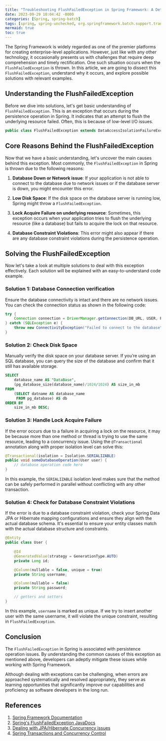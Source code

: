 ```yaml
---
title: "Troubleshooting FlushFailedException in Spring Framework: A Detailed Analysis"
date: 2023-09-29 10:04:42 -0000
categories: [Spring, spring-batch]
tags: [spring, spring-unchecked, org.springframework.batch.support.transaction]
mermaid: true
toc: true
---
```



The Spring Framework is widely regarded as one of the premier platforms for creating enterprise-level applications. However, just like with any other technology, it occasionally presents us with challenges that require deep comprehension and timely rectification. One such situation occurs when the `FlushFailedException` is thrown. In this article, we are going to dissect this `FlushFailedException`, understand why it occurs, and explore possible solutions with relevant examples.

## Understanding the FlushFailedException

Before we dive into solutions, let's get basic understanding of `FlushFailedException`. This is an exception that occurs during the persistence operation in Spring. It indicates that an attempt to flush the underlying resource failed. Often, this is because of low-level I/O issues. 

```java
public class FlushFailedException extends DataAccessIsolationFailureException
```

## Core Reasons Behind the FlushFailedException

Now that we have a basic understanding, let's uncover the main causes behind this exception. Most commonly, the `FlushFailedException` in Spring is thrown due to the following reasons:

1. **Database Down or Network issue**: If your application is not able to connect to the database due to network issues or if the database server is down, you might encounter this error.

2. **Low Disk Space**: If the disk space on the database server is running low, Spring might throw a `FlushFailedException`.

3. **Lock Acquire Failure on underlying resource**: Sometimes, this exception occurs when your application tries to flush the underlying resource (like a database) but fails to acquire the lock on that resource.

4. **Database Constraint Violations**: This error might also appear if there are any database constraint violations during the persistence operation.

## Solving the FlushFailedException

Now let's take a look at multiple solutions to deal with this exception effectively. Each solution will be explained with an easy-to-understand code example.

### Solution 1: Database Connection verification

Ensure the database connectivity is intact and there are no network issues. You can check the connection status as shown in the following code:

```java
try {
    Connection connection = DriverManager.getConnection(DB_URL, USER, PASS);
} catch (SQLException e) {
    throw new ConnectivityException("Failed to connect to the database", e);
}
```

### Solution 2: Check Disk Space

Manually verify the disk space on your database server. If you’re using an SQL database, you can query the size of the database and confirm that it still has available storage.

```SQL
SELECT 
    database_name AS "DataBase", 
    (pg_database_size(database_name)/1024/1024) AS size_in_mb 
FROM 
    (SELECT datname AS database_name 
     FROM pg_database) AS db 
ORDER BY 
    size_in_mb DESC;
```

### Solution 3: Handle Lock Acquire Failure

If the error occurs due to a failure in acquiring a lock on the resource, it may be because more than one method or thread is trying to use the same resource, leading to a concurrency issue. Using the `@Transactional` annotation along with proper isolation level can solve this:

```java
@Transactional(isolation = Isolation.SERIALIZABLE)
public void someDatabaseOperation(User user) {
    // database operation code here
}
```
In this example, the `SERIALIZABLE` isolation level makes sure that the method can be safely performed in parallel without conflicting with any other transaction.

### Solution 4: Check for Database Constraint Violations

If the error is due to a database constraint violation, check your Spring Data JPA or Hibernate mapping configurations and ensure they align with the actual database schema. It's essential to ensure your entity classes match with the actual database structure and constraints.

```java
@Entity
public class User {
    
    @Id
    @GeneratedValue(strategy = GenerationType.AUTO)
    private Long id;

    @Column(nullable = false, unique = true)
    private String username;

    @Column(nullable = false)
    private String password;

    // getters and setters
}
```

In this example, `username` is marked as unique. If we try to insert another user with the same username, it will violate the unique constraint, resulting in `FlushFailedException`.

## Conclusion

The `FlushFailedException` in Spring is associated with persistence operation issues. By understanding the common causes of this exception as mentioned above, developers can adeptly mitigate these issues while working with Spring Framework.

Although dealing with exceptions can be challenging, when errors are approached systematically and resolved appropriately, they serve as learning opportunities that significantly improve our capabilities and proficiency as software developers in the long run.

## References

1. [Spring Framework Documentation](https://docs.spring.io/spring-framework/docs/current/reference/html/)
2. [Spring's FlushFailedException JavaDocs](https://docs.spring.io/spring-framework/docs/current/javadoc-api/org/springframework/dao/FlushFailedException.html)
3. [Dealing with JPA/Hibernate Concurrency issues](https://www.baeldung.com/jpa-hibernate-concurrency)
4. [Spring Transactions and Concurrency Control](https://docs.spring.io/spring-framework/docs/current/reference/html/transaction.html)
